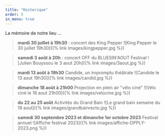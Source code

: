 ```yaml
---
title: "Historique"
order: 5
in_menu: true
---
```

La mémoire de notre lieu ...

> **mardi 30 juillet à 19h30** : concert des King Pepper
![King Pepper le 30 juillet 19h30]({% link images/kingpepper.jpg %})

> **samedi 3 août à 20h** : concert OFF du BLUESIN'AOUT Festival
![Julien Bouyssou le 3 aout 20h]({% link images/3aout.jpg %})

> **mardi 13 août à 19h30** Candide, un impromptu théâtrale
![Candide le 13 aout 19h30]({% link images/candid.jpg %})

> **dimanche 18 août à 21h00** Projection en plein air "vélo ciné"
![Vélo ciné le 18 aout 21h00]({% link images/velocine.jpg %})

> **du 22 au 25 août** Activités du Grand Bain
![Le grand bain semaine du 19 aout]({% link images/grandbainrecto.jpg %}) 

> **samedi 30 septembre 2023 et dimanche 1er octobre 2023** Festival annuel
![Affiche festival 2023]({% link images/affiche-DPPLY-2023.png %}) 